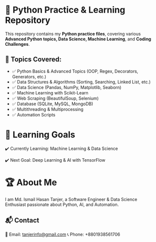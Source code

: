 # 🚀 Python Practice & Learning Repository

This repository contains my **Python practice files**, covering various **Advanced Python topics, Data Science, Machine Learning**, and **Coding Challenges**.

## 📌 Topics Covered:
- ✅ Python Basics & Advanced Topics (OOP, Regex, Decorators, Generators, etc.)
- ✅ Data Structures & Algorithms (Sorting, Searching, Linked List, etc.)
- ✅ Data Science (Pandas, NumPy, Matplotlib, Seaborn)
- ✅ Machine Learning with Scikit-Learn
- ✅ Web Scraping (BeautifulSoup, Selenium)
- ✅ Database (SQLite, MySQL, MongoDB)
- ✅ Multithreading & Multiprocessing
- ✅ Automation Scripts

# 📖 Learning Goals
✔️ Currently Learning: Machine Learning & Data Science

✔️ Next Goal: Deep Learning & AI with TensorFlow

# 🏆 About Me
I am Md. Ismail Hasan Tanjer, a Software Engineer & Data Science Enthusiast passionate about Python, AI, and Automation.

## 📬 Contact
📩 Email: tanjerinfo@gmail.com
📞 Phone: +8801938561706
